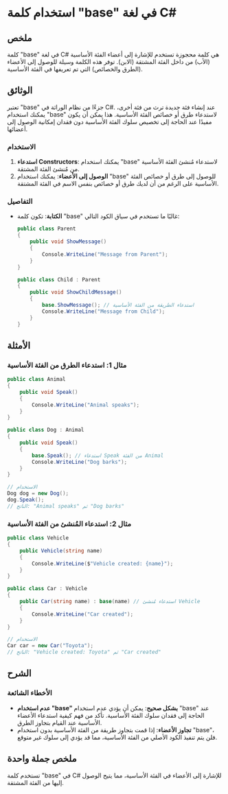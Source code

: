 <!--
Meta Description: # استخدام كلمة "base" في لغة C# ## ملخص كلمة "base" في لغة C# هي كلمة محجوزة تستخدم للإشارة إلى أعضاء الفئة الأساسية (الأب) من داخل الفئة المشتقة (الا...
Meta Keywords: الفئة, base, الأساسية, public, إلى
-->

# استخدام كلمة "base" في لغة C#

## ملخص
كلمة "base" في لغة C# هي كلمة محجوزة تستخدم للإشارة إلى أعضاء الفئة الأساسية (الأب) من داخل الفئة المشتقة (الابن). توفر هذه الكلمة وسيلة للوصول إلى الأعضاء (الطرق والخصائص) التي تم تعريفها في الفئة الأساسية.

## الوثائق
تعتبر "base" جزءًا من نظام الوراثة في C#. عند إنشاء فئة جديدة ترث من فئة أخرى، يمكنك استخدام "base" لاستدعاء طرق أو خصائص الفئة الأساسية. هذا يمكن أن يكون مفيدًا عند الحاجة إلى تخصيص سلوك الفئة الأساسية دون فقدان إمكانية الوصول إلى أعضائها.

### الاستخدام
1. **استدعاء Constructors**: يمكنك استخدام "base" لاستدعاء مُنشئ الفئة الأساسية من مُنشئ الفئة المشتقة.
2. **الوصول إلى الأعضاء**: يمكنك استخدام "base" للوصول إلى طرق أو خصائص الفئة الأساسية على الرغم من أن لديك طرق أو خصائص بنفس الاسم في الفئة المشتقة.

### التفاصيل
- **الكتابة**: تكون كلمة "base" غالبًا ما تستخدم في سياق الكود التالي:
  
  ```csharp
  public class Parent
  {
      public void ShowMessage()
      {
          Console.WriteLine("Message from Parent");
      }
  }

  public class Child : Parent
  {
      public void ShowChildMessage()
      {
          base.ShowMessage(); // استدعاء الطريقة من الفئة الأساسية
          Console.WriteLine("Message from Child");
      }
  }
  ```

## الأمثلة
### مثال 1: استدعاء الطرق من الفئة الأساسية
```csharp
public class Animal
{
    public void Speak()
    {
        Console.WriteLine("Animal speaks");
    }
}

public class Dog : Animal
{
    public void Speak()
    {
        base.Speak(); // استدعاء Speak من الفئة Animal
        Console.WriteLine("Dog barks");
    }
}

// الاستخدام
Dog dog = new Dog();
dog.Speak();
// الناتج: "Animal speaks" ثم "Dog barks"
```

### مثال 2: استدعاء المُنشئ من الفئة الأساسية
```csharp
public class Vehicle
{
    public Vehicle(string name)
    {
        Console.WriteLine($"Vehicle created: {name}");
    }
}

public class Car : Vehicle
{
    public Car(string name) : base(name) // استدعاء مُنشئ Vehicle
    {
        Console.WriteLine("Car created");
    }
}

// الاستخدام
Car car = new Car("Toyota");
// الناتج: "Vehicle created: Toyota" ثم "Car created"
```

## الشرح
### الأخطاء الشائعة
- **عدم استخدام "base" بشكل صحيح**: يمكن أن يؤدي عدم استخدام "base" عند الحاجة إلى فقدان سلوك الفئة الأساسية. تأكد من فهم كيفية استدعاء الأعضاء الأساسية عند القيام بتجاوز الطرق.
- **تجاوز الأعضاء**: إذا قمت بتجاوز طريقة من الفئة الأساسية بدون استخدام "base"، فلن يتم تنفيذ الكود الأصلي من الفئة الأساسية، مما قد يؤدي إلى سلوك غير متوقع.

## ملخص جملة واحدة
تستخدم كلمة "base" في C# للإشارة إلى الأعضاء في الفئة الأساسية، مما يتيح الوصول إليها من الفئة المشتقة.